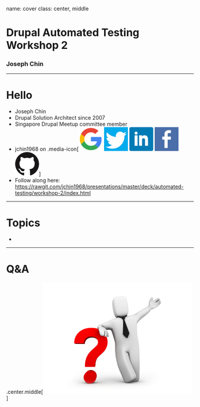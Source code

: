 name: cover
class: center, middle
# Drupal Automated Testing<br>Workshop 2
### Joseph Chin

---
# Hello
- Joseph Chin
- Drupal Solution Architect since 2007
- Singapore Drupal Meetup committee member
- jchin1968 on .media-icon[![image](../../../images/google.png) ![image](../../../images/twitter.png) ![image](../../../images/linkedin.png) ![image](../../../images/facebook.png) ![image](../../../images/github.png)]
- Follow along here: https://rawgit.com/jchin1968/presentations/master/deck/automated-testing/workshop-2/index.html

---
# Topics
- 


---
# Q&amp;A

.center.middle[![image](../../../images/questionmarktie.jpg)]